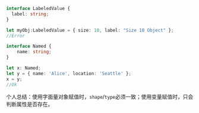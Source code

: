 ```ts
interface LabeledValue {
  label: string;
}

let myObj:LabeledValue = { size: 10, label: "Size 10 Object" };
//Error
```

```ts
interface Named {
    name: string;
}

let x: Named;
let y = { name: 'Alice', location: 'Seattle' };
x = y;
//Ok
```

个人总结：使用字面量对象赋值时，`shape`/`type`必须一致；使用变量赋值时，只会判断属性是否存在。